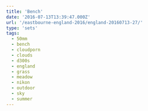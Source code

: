 ```yaml
---
title: 'Bench'
date: '2016-07-13T13:39:47.000Z'
url: '/eastbourne-england-2016/england-20160713-27/'
type: 'sets'
tags:
  - 50mm
  - bench
  - cloudporn
  - clouds
  - d300s
  - england
  - grass
  - meadow
  - nikon
  - outdoor
  - sky
  - summer
---
```

